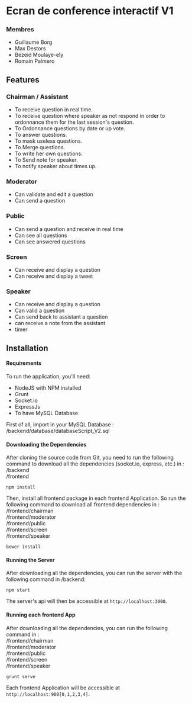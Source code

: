 # Ecran de conference interactif V1

### Membres

* Guillaume Borg
* Max Destors
* Bezeid Moulaye-ely
* Romain Palmero

## Features

### Chairman / Assistant
* To receive question in real time.
* To receive question where speaker as not respond in order to ordonnance them for the last session's question.
* To Ordonnance questions by date or up vote.
* To answer questions.
* To mask useless questions.
* To Merge questions.
* To write her own questions.
* To Send note for speaker.
* To notify speaker about times up.

### Moderator
* Can validate and edit a question
* Can send a question

### Public
* Can send a question and receive in real time
* Can see all questions
* Can see answered questions 

### Screen
* Can receive and display a question
* Can receive and display a tweet

### Speaker
* Can receive and display a question
* Can valid a question
* Can send back to assistant a question
* can receive a note from the assistant
* timer

## Installation

#### Requirements
To run the application, you'll need: <br />
* NodeJS with NPM installed
* Grunt
* Socket.io 
* ExpressJs
* To have MySQL Database

First of all, import in your MySQL Database : /backend/database/databaseScript_V2.sql


#### Downloading the Dependencies
After cloning the source code from Git, you need to run the following command to download all the dependencies (socket.io, express, etc.) in :<br />
/backend<br />
/frontend

```
npm install
```

Then, install all frontend package in each frontend Application. So run the following command to download all frontend dependencies in :<br />
/frontend/chairman<br />
/frontend/moderator<br />
/frontend/public<br />
/frontend/screen<br />
/frontend/speaker

```
bower install
```


#### Running the Server
After downloading all the dependencies, you can run the server with the following command in /backend:

```
npm start
```

The server's api will then be accessible at `http://localhost:3000`.

#### Running each frontend App
After downloading all the dependencies, you can run the following command in :<br />
/frontend/chairman<br />
/frontend/moderator<br />
/frontend/public<br />
/frontend/screen<br />
/frontend/speaker

```
grunt serve
```

Each frontend Application will be accessible at `http://localhost:900[0,1,2,3,4]`.
